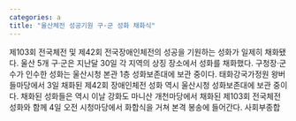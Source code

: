 ```yaml
---
categories: a
title: "울산체전 성공기원 구·군 성화 채화식"
---
```

제103회 전국체전 및 제42회 전국장애인체전의 성공을 기원하는 성화가 일제히 채화됐다. 울산 5개 구·군은 지난달 30일 각 지역의 상징 장소에서 성화를 채화했다. 구청장·군수가 인수한 성화는 울산시청 본관 1층 성화보존대에 보관 중이다. 태화강국가정원 왕버들마당에서 3일 채화된 제42회 장애인체전 성화 역시 울산시청 성화보존대에 보관 중이다. 채화된 성화들은 역시 이날 강화도 마니산 개천마당에서 채화된 제103회 전국체전 성화와 함께 4일 오전 시청마당에서 화합식을 거쳐 본격 봉송에 들어간다. 사회부종합